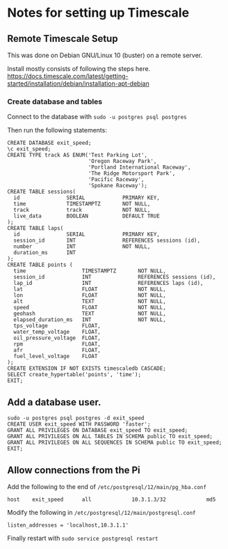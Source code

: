 # Notes for setting up Timescale


## Remote Timescale Setup

This was done on Debian GNU/Linux 10 (buster) on a remote server.

Install mostly consists of following the steps here.
https://docs.timescale.com/latest/getting-started/installation/debian/installation-apt-debian


### Create database and tables

Connect to the database with `sudo -u postgres psql postgres`

Then run the following statements:

```
CREATE DATABASE exit_speed;
\c exit_speed;
CREATE TYPE track AS ENUM('Test Parking Lot',
                          'Oregon Raceway Park',
                          'Portland International Raceway',
                          'The Ridge Motorsport Park',
                          'Pacific Raceway',
                          'Spokane Raceway');
CREATE TABLE sessions(
  id               SERIAL            PRIMARY KEY,
  time             TIMESTAMPTZ       NOT NULL,
  track            track             NOT NULL,
  live_data        BOOLEAN           DEFAULT TRUE
);
CREATE TABLE laps(
  id               SERIAL            PRIMARY KEY,
  session_id       INT               REFERENCES sessions (id),
  number           INT               NOT NULL,
  duration_ms      INT
);
CREATE TABLE points (
  time                  TIMESTAMPTZ       NOT NULL,
  session_id            INT               REFERENCES sessions (id),
  lap_id                INT               REFERENCES laps (id),
  lat                   FLOAT             NOT NULL,
  lon                   FLOAT             NOT NULL,
  alt                   TEXT              NOT NULL,
  speed                 FLOAT             NOT NULL,
  geohash               TEXT              NOT NULL,
  elapsed_duration_ms   INT               NOT NULL,
  tps_voltage           FLOAT,
  water_temp_voltage    FLOAT,
  oil_pressure_voltage  FLOAT,
  rpm                   FLOAT,
  afr                   FLOAT,
  fuel_level_voltage    FLOAT
);
CREATE EXTENSION IF NOT EXISTS timescaledb CASCADE;
SELECT create_hypertable('points', 'time');
EXIT;
```

## Add a database user.

```
sudo -u postgres psql postgres -d exit_speed
CREATE USER exit_speed WITH PASSWORD 'faster';
GRANT ALL PRIVILEGES ON DATABASE exit_speed TO exit_speed;
GRANT ALL PRIVILEGES ON ALL TABLES IN SCHEMA public TO exit_speed;
GRANT ALL PRIVILEGES ON ALL SEQUENCES IN SCHEMA public TO exit_speed;
EXIT;
```

## Allow connections from the Pi

Add the following to the end of `/etc/postgresql/12/main/pg_hba.conf`

```
host    exit_speed      all             10.3.1.3/32             md5
```

Modify the following in `/etc/postgresql/12/main/postgresql.conf`

```
listen_addresses = 'localhost,10.3.1.1'
```

Finally restart with `sudo service postgresql restart`
